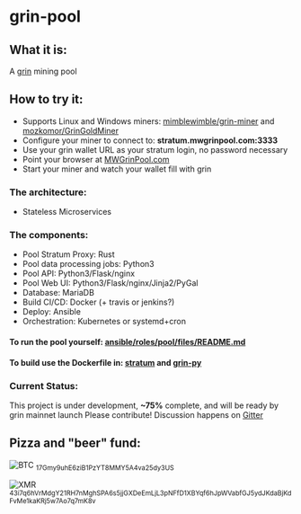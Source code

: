# grin-pool

## What it is:
A [grin](https://github.com/mimblewimble/grin) mining pool

## How to try it:
* Supports Linux and Windows miners: [mimblewimble/grin-miner](https://github.com/mimblewimble/grin-miner) and [mozkomor/GrinGoldMiner](https://github.com/mozkomor/GrinGoldMiner)
* Configure your miner to connect to: <B>stratum.mwgrinpool.com:3333</B>
* Use your grin wallet URL as your stratum login, no password necessary
* Point your browser at [MWGrinPool.com](http://mwgrinpool.com/)
* Start your miner and watch your wallet fill with grin

### The architecture:
* Stateless Microservices

### The components:
* Pool Stratum Proxy: Rust
* Pool data processing jobs: Python3
* Pool API: Python3/Flask/nginx
* Pool Web UI: Python3/Flask/nginx/Jinja2/PyGal
* Database: MariaDB
* Build CI/CD: Docker (+ travis or jenkins?)
* Deploy: Ansible
* Orchestration: Kubernetes or systemd+cron

#### To run the pool yourself: [ansible/roles/pool/files/README.md](ansible/roles/pool/files/README.md)

#### To build use the Dockerfile in: [stratum](stratum/) and [grin-py](grin-py/)

### Current Status:
This project is under development, <B>~75%</B> complete, and will be ready by grin mainnet launch
Please contribute!
Discussion happens on [Gitter](https://gitter.im/grin-pool/Lobby)

## Pizza and "beer" fund:
![BTC](https://ipfs.io/ipfs/QmZQxz5LdbCuyc8LcnUiCyTLzmWmHs644mAD7A91bmTzej) <sub>17Gmy9uhE6ziB1PzYT8MMY5A4va25dy3US</sub>

![XMR](https://ipfs.io/ipfs/QmTLh1DUXhNNuB4CkaTtv3VJftXaDEY7V8hYyYGVvYzMB8) <sub>43i7q6hVrMdgY21RH7nMghSPA6s5jjGXDeEmLjL3pNFfD1XBYqf6hJpWVabfGJ5ydJKdaBjKdFvMe1kaKRj5w7Ao7q7mK8v</sub>
